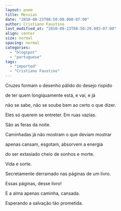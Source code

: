 ```yaml
---
layout: poem
title: Messias
date: "2010-08-23T08:50:00.000-07:00"
author: Cristiano Faustino
last_modified_at: "2010-08-23T08:50:29.093-07:00"
align: center
size: normal
spacing: normal
categories:
  - "blogspot"
  - "portuguese"
tags:
  - "imported"
  - "Cristiano Faustino"
---
```


Cruzes formam o desenho pálido do desejo rispido

de ter quem longiquamente está, e vai, e já

não se sabe, não se soube bem ao certo o que dizer.

Eles só querem se entreter. Em ruas vazias.

São as feras da noite.

Caminhadas já não mostram o que deviam mostrar

apenas cansam, esgotam, absorvem a energia

do ser extasiado cheio de sonhos e morte.

Vida e sorte.

Secretamente derramado nas páginas de um livro.

Essas páginas, desse livro!

E a alma apenas caminha, cansada.

Esperando a salvação tão prometida.